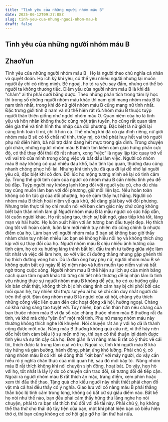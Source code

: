 ```yaml
---
title: "Tình yêu của những người nhóm máu B"
date: 2025-06-12T09:27:08Z
slug: tinh-yeu-cua-nhung-nguoi-nhom-mau-b
draft: false
---
```


## Tình yêu của những người nhóm máu B

## ZhaoYun

Tình yêu của những người nhóm máu B​ ​ ​ ​Họ là người theo chủ nghĩa cá nhân và quyết đoán. Họ ích kỷ khi yêu, có thể yêu nhiều người nhưng lại muốn người ấy chỉ có riêng mình. Bề ngoài, họ tỏ ra yêu say đắm, nhưng có thể bỏ người ta không thương tiếc. Điểm yếu của người nhóm máu B là khi đã "chấm" ai thì phải cưới bằng được. Theo những phân tích trong tâm lý học thì trong số những người nhóm máu khác thì nam giới mang nhóm máu B là nam tính nhất, trong khi đó nữ giới nhóm máu B cũng mang nữ tính nhất. Đặc trưng giới tính ở nam và nữ thể hiện rất rõ.Nhóm máu B thuộc tuýp người thân thiện giống như người nhóm máu O. Quan niệm của họ là tình yêu và hôn nhân không thuộc cùng một trận tuyến, họ cũng rất quan tâm đến gia thế và tình hình thu nhập của đối phương. Đặc biệt là nữ giới lại càng tính toán tỉ mỉ, chi li hơn cả. Thế nhưng khi đã có gia đình riêng, nữ giới nhóm máu B sẽ có tố chất nữ tính, thùy mị, có thể phát huy hết vai trò người phụ nữ điển hình, bà nội trợ đảm đang hết mực trong gia đình. Trong chuyện gối chăn, những người nhóm máu B thích tìm kiếm cảm giác hưng phấn cực độ, có thể thay đổi thái độ rất nhanh, xong “việc” là ngay lập tức quay trở về với vai trò của mình trong công việc và bắt đầu làm việc. ​Người có nhóm máu B này không có quá nhiều đau khổ, bản tính lạc quan, thương đau cũng nhanh chóng phục hồi lại. Nhưng khi tình yêu đã qua đi lại dễ nhớ lại người yêu cũ, đặc biệt khi cô đơn. Đôi lúc họ mộng tương mình sẽ lại có tình cảm ấy. Trong thế giới tình cảm của người có nhóm máu B cần nhiều tình yêu để bù đắp. Tuýp người này không lạnh lùng đối với người yêu cũ, cho dù chia tay cũng muốn làm bạn với đối phương, giữ mối liên lạc. Nếu hoàn toàn không có tin tức gì của đối phương, họ sẽ cảm thấy hụt hẫng. Người có nhóm máu B thích hoài niệm về quá khứ, dễ dàng giãi bày với đối phương. Nhưng trên thực tế họ chỉ muốn nói với bạn cảm giác này chứ cũng không biết bản thân mình làm gì.​ ​Người nhóm máu B là mẫu người có sức hấp dẫn, lôi cuốn người khác. Họ rất sáng tạo, thích sự bất ngờ, giao tiếp khá tốt, lãng mạn và hài hước. Họ luôn xuất hiện với ấn tượng ban đầu tuyệt đẹp. Họ thích ứng tốt với hoàn cảnh, luôn làm mới mình tuy nhiên đó cũng chính là nhược điểm của họ. Làm bạn với người nhóm máu B bạn sẽ không bao giờ thấy nhàm chán tuy nhiên nhiều lúc bạn sẽ không hiểu nổi họ và không thích ứng kịp với sự thay đổi của họ. Người nhóm máu B chịu nhiều ảnh hưởng của tình cảm, họ có xu hướng lảng tránh bất lợi, đấu tranh tư tưởng giữa việc làm tốt nhất và việc dễ làm hơn, so với việc đi đường thẳng nhưng gập ghềnh thì họ thích đường vòng hơn.​ ​Dù là đàn ông hay phụ nữ, người nhóm máu B sẽ không quên bất cứ ngày lễ kỷ niệm nào và luôn muốn tạo niềm vui và bất ngờ trong cuộc sống. Người nhóm mau B thể hiện sự lịch sự của mình bằng cách quan tâm người khác tới từng chi tiết nhỏ thường dễ bị nhận lầm là tình yêu nhưng thực sự người nhóm máu B không dễ yêu, họ có xu hướng giấu kín bản chất thật, không thích bị dính dáng tình cảm hay bị chi phối bởi các mối quan hệ, tuy nhiên khi thực sự yêu ai họ sẽ chỉ cần duy nhất người đó trên thế giới.​ ​Đàn ông nhóm máu B là người của xã hội, chàng yêu thích những công việc liên quan đến các hoạt động xã hội, hướng ngoại. Chàng có khả năng sáng tạo tuyệt với. Tuy nhiên, bạn cẩn thận hơn nếu chàng của bạn thuộc nhóm máu B vì đa số các chàng thuộc nhóm máu B thường rất đa tình, và khó mà chịu "yên ổn" một mối tình.​ ​Phụ nữ mang nhóm máu này thường không thích nghe lời khuyên. Nói chuyện rất ăn ý với họ đã là thành công được một nửa. Nàng máu B thường không quá câu nệ, vì thế hãy nên dốc hết tình cảm biểu lộ sự mến mộ họ, thì bạn có thể thuận lợi dành được tình yêu và sự tin cậy của họ. Đơn giản là vì nàng máu B rất có ý thức về cái tôi, thích được là trung tâm cuả vũ trụ. Ngoài ra, tính khí người máu B khá tùy hứng và gàn bướng, hành động, phản ứng khó lường. Phải chú ý, cô nàng nhóm máu B có khi sẽ đồng thời “kết bạn” với mấy người, do vậy cần hiểu rõ ý nghĩa chân thực của mối quan hệ, sau đó mới bày tỏ.​ ​ ​Nàng nhóm máu B rất thích không khí nói chuyện sinh động, hoạt bát. Do vậy, hẹn hò với họ, tốt nhất là lấy lý do có chuyện cần trao đổi, sẽ tương đối dễ tiếp cận. Ngoài ra người nhóm máu B rất thích ăn mặc, trang điểm, xem phim hoặc xem thi đấu thể thao. Tặng quà cho kiểu người này nhất thiết phải chọn đồ vật mà cả hai đều thấy có ý nghĩa.​ ​Giao lưu với cô nàng máu B phải thẳng thắn bộc lộ tình cảm trong lòng, không có bất cứ sự giấu diếm nào. Bất kể họ nói như thế nào, bạn đều phải cảm thấy hứng thú lắng nghe họ nói chuyện, phải tỏ ra bạn rất thích thú đối với đề tài này. Phải chú ý, họ không thể tha thứ cho thái độ tùy tiện của bạn, một khi phát hiện bạn có biểu hiện thờ ơ, thì bạn cũng không có cơ hội gặp gỡ họ lần thứ hai nữa.​ ​ ​ ​